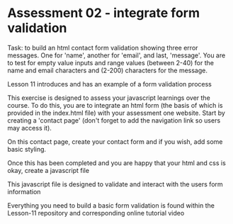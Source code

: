 # Assessment 02 - integrate form validation

<p>Task: to build an html contact form validation showing three error messages. One for 'name', another for 'email', and last, 'message'. You are to test for empty value inputs and range values (between 2-40) for the name and email characters and (2-200) characters for the message.<p>

<p>Lesson 11 introduces and has an example of a form validation process</p>
  
  
<p>This exercise is designed to assess your javascript learnings over the course. To do this, you are to integrate an html form (the basis of which is provided in the index.html file) with your assessment one website. Start by creating a 'contact page' (don't forget to add the navigation link so users may access it).</p>
<p>On this contact page, create your contact form and if you wish, add some basic styling.</p>
<p>Once this has been completed and you are happy that your html and css is okay, create a javascript file<p>
<p>This javascript file is designed to validate and interact with the users form information<p>
<p>Everything you need to build a basic form validation is found within the Lesson-11 repository and corresponding online tutorial video</p>

